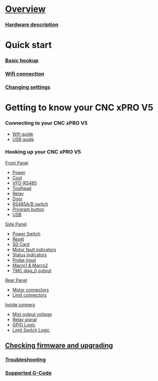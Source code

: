 # [Overview](https://github.com/Spark-Concepts/xPro-V5/wiki)

### [Hardware description](Hardware_Description)

# Quick start

### [Basic hookup](Basic-hookup)
<!--- - [Motors](Motors) 
 - [Limit switches](Limit_switches) --->

### [Wifi connection](Wifi-connection)
 
### [Changing settings](Changing-settings)

<!--- ### [Suggested settings](Suggested-settings)
 - [Workbee screw](Workbee_screw)
 - [Openbuilds screw](Openbuilds_screw)
 - [Bulkman screw](Bulkman_screw)
 - [Belt driven machines](Belt_driven_machines) --->

# Getting to know your CNC xPRO V5
	
### Connecting to your CNC xPRO V5
 - [Wifi guide](Wifi_guide)
 - [USB guide](USB_guide)

### Hooking up your CNC xPRO V5	
[Front Panel](Front_Panel)
 - [Power](https://github.com/Spark-Concepts/xPro-V5/wiki/Front_Panel#power) 
 - [Cool](Cool)
 - [VFD-RS485](VFD-RS485)
 - [Toolhead](Toolhead)
 - [Relay](Relay)
 - [Door](Door)
 - [RS485A/B switch](RS485A/B_switch)
 - [Program button](Program_button)
 - [USB](USB)

[Side Panel](Side_Panel)
 - [Power Switch](Power_Switch) 
 - [Reset](Reset)
 - [SD Card](SD_Card)
 - [Motor fault indicators](Motor_fault_indicators)
 - [Status indicators](Status_indicators)
 - [Probe input](Probe_input)
 - [Macro1 & Macro2](Macro1_&_Macro2)
 - [TMC diag_0 output](TMC_diag_0_output)

[Rear Panel](Rear_Panel)
 - [Motor connectors](Motor_connectors) 
 - [Limit connectors](Limit_connectors)

[Inside jumpers](Inside_jumpers)
 - [Mist output voltage](Mist_output_voltage)
 - [Relay signal](Relay_signal) 
 - [GPIO Logic](GPIO_Logic)
 - [Limit Switch Logic](Limit_Switch_Logic)

## [Checking firmware and upgrading](Checking_firmware_and_upgrading)

### [Troubleshooting](Troubleshooting)	

### [Supported G-Code](Supported_G-Code)